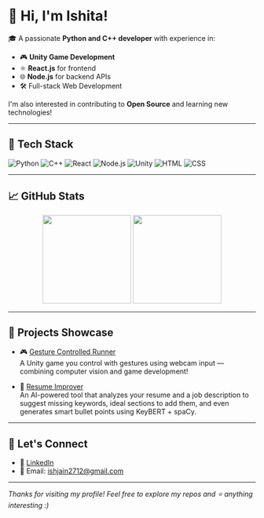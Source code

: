 # 👋 Hi, I'm Ishita!

🎓 A passionate **Python and C++ developer** with experience in:
- 🎮 **Unity Game Development**
- ⚛️ **React.js** for frontend
- 🌐 **Node.js** for backend APIs
- 🛠️ Full-stack Web Development

I'm also interested in contributing to **Open Source** and learning new technologies!

---

## 🚀 Tech Stack

![Python](https://img.shields.io/badge/-Python-3776AB?logo=python&logoColor=white&style=flat)
![C++](https://img.shields.io/badge/-C++-00599C?logo=c%2b%2b&logoColor=white&style=flat)
![React](https://img.shields.io/badge/-React-61DAFB?logo=react&logoColor=black&style=flat)
![Node.js](https://img.shields.io/badge/-Node.js-339933?logo=nodedotjs&logoColor=white&style=flat)
![Unity](https://img.shields.io/badge/-Unity-000000?logo=unity&logoColor=white&style=flat)
![HTML](https://img.shields.io/badge/-HTML5-E34F26?logo=html5&logoColor=white&style=flat)
![CSS](https://img.shields.io/badge/-CSS3-1572B6?logo=css3&logoColor=white&style=flat)

---

## 📈 GitHub Stats

<p align="center">
  <img src="https://github-readme-stats.vercel.app/api?username=IsJn-227&show_icons=true&theme=radical" height="180"/>
  <img src="https://github-readme-stats.vercel.app/api/top-langs/?username=IsJn-227&layout=compact&theme=radical" height="180"/>
</p>

---

## 🌟 Projects Showcase

- 🎮 [Gesture Controlled Runner](https://github.com/IsJn-227/Gesture_Controlled_Runner)  
  A Unity game you control with gestures using webcam input — combining computer vision and game development!

- 🧠 [Resume Improver](https://github.com/IsJn-227/resume_improver)  
  An AI-powered tool that analyzes your resume and a job description to suggest missing keywords, ideal sections to add them, and even generates smart bullet points using KeyBERT + spaCy.

---

## 🤝 Let's Connect

- 💼 [LinkedIn](https://www.linkedin.com/in/ishita-jain-247isjn/)
- 📧 Email: ishjain2712@gmail.com

---

_Thanks for visiting my profile! Feel free to explore my repos and ⭐ anything interesting :)_
